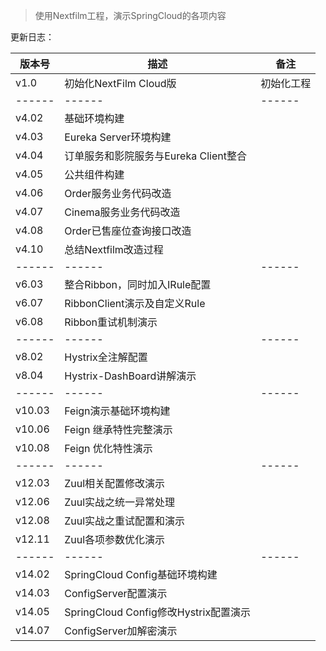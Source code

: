 > 使用Nextfilm工程，演示SpringCloud的各项内容

更新日志：

| 版本号 | 描述 | 备注 |
| ------ | ------ | ------ |
| v1.0 | 初始化NextFilm Cloud版 | 初始化工程 |
| ------ | ------ | ------ |
| v4.02 | 基础环境构建 |  |
| v4.03 | Eureka Server环境构建 |  |
| v4.04 | 订单服务和影院服务与Eureka Client整合 |  |
| v4.05 | 公共组件构建 |  |
| v4.06 | Order服务业务代码改造 |  |
| v4.07 | Cinema服务业务代码改造 |  |
| v4.08 | Order已售座位查询接口改造 |  |
| v4.10 | 总结Nextfilm改造过程 |  |
| ------ | ------ | ------ |
| v6.03 | 整合Ribbon，同时加入IRule配置 |  |
| v6.07 | RibbonClient演示及自定义Rule |  |
| v6.08 | Ribbon重试机制演示 |  |
| ------ | ------ | ------ |
| v8.02 | Hystrix全注解配置 |  |
| v8.04 | Hystrix-DashBoard讲解演示 |  |
| ------ | ------ | ------ |
| v10.03 | Feign演示基础环境构建 |  |
| v10.06 | Feign 继承特性完整演示 |  |
| v10.08 | Feign 优化特性演示 |  |
| ------ | ------ | ------ |
| v12.03 | Zuul相关配置修改演示 |  |
| v12.06 | Zuul实战之统一异常处理 |  |
| v12.08 | Zuul实战之重试配置和演示 |  |
| v12.11 | Zuul各项参数优化演示 |  |
| ------ | ------ | ------ |
| v14.02 | SpringCloud Config基础环境构建 |  |
| v14.03 | ConfigServer配置演示 |  |
| v14.05 | SpringCloud Config修改Hystrix配置演示 |  |
| v14.07 | ConfigServer加解密演示 |  |

